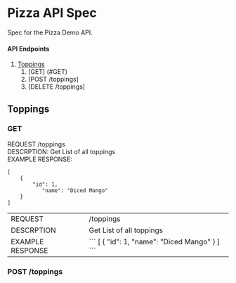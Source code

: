 # Pizza API Spec
Spec for the Pizza Demo API.

#### API Endpoints
1.  [Toppings](#toppings)
    1. [GET] (#GET)
    1. [POST /toppings]
    1. [DELETE /toppings]


## Toppings
### GET
REQUEST /toppings <br>
DESCRPTION: Get List of all toppings<br>
EXAMPLE RESPONSE:<br>
```
[
	{
		"id": 1,
		   "name": "Diced Mango"
	}
]
```

<table valign="top">
    <tr>
        <td valign="top" align="left">REQUEST</td>
        <td valign="top" align="left">/toppings</td>
    </tr>  
     <tr>
        <td valign="top" align="left">DESCRPTION</td>
        <td valign="top" align="left">Get List of all toppings</td>
    </tr>  
	<tr>
        <td valign="top" align="left">EXAMPLE RESPONSE</td>
        <td valign="top" align="left">
		```
[
	{
		"id": 1,
		   "name": "Diced Mango"
	}
]
```
		</td>
     </tr>  
</table>

### POST /toppings



